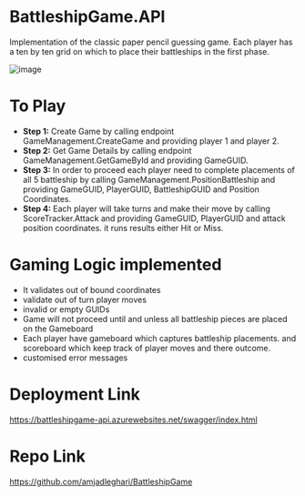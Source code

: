# BattleshipGame.API

Implementation of the classic paper pencil guessing game. Each player has a ten by ten grid on which to place their battleships in the first phase.

![image](https://user-images.githubusercontent.com/34026211/128033537-c10df1de-f81b-4c8b-87e1-5b420e88f135.png)

# To Play
- **Step 1:** Create Game by calling endpoint GameManagement.CreateGame and providing player 1 and player 2.
- **Step 2:** Get Game Details by calling endpoint GameManagement.GetGameById and providing GameGUID.
- **Step 3:** In order to proceed each player need to complete placements of all 5 battleship by calling GameManagement.PositionBattleship and providing GameGUID, PlayerGUID, BattleshipGUID and Position Coordinates.
- **Step 4:** Each player will take turns and make their move by calling ScoreTracker.Attack and providing GameGUID, PlayerGUID and attack position coordinates. it runs results either Hit or Miss.

# Gaming Logic implemented
- It validates out of bound coordinates
- validate out of turn player moves
- invalid or empty GUIDs
- Game will not proceed until and unless all battleship pieces are placed on the Gameboard
- Each player have gameboard which captures battleship placements. and scoreboard which keep track of player moves and there outcome.
- customised error messages

# Deployment Link
https://battleshipgame-api.azurewebsites.net/swagger/index.html

# Repo Link
https://github.com/amjadleghari/BattleshipGame
